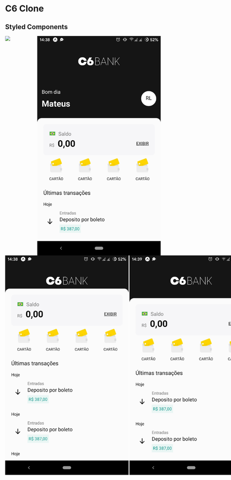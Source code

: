 # C6 Clone


## Styled Components

<div style="display:flex">
<img src="images/Screenshot_20200620-143843019.jpg style="margin-right:3px" width="400px">
<img src="images/Screenshot_20200620-143848924.jpg" width="400px">
  </div>


<div style="display:flex">
<img src="images/Screenshot_20200620-143857247.jpg"  style="margin-right:3px" width="400px">
<img src="images/Screenshot_20200620-143914431.jpg" width="400px">
</div>





